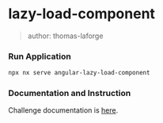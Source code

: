 # lazy-load-component

> author: thomas-laforge

### Run Application

```bash
npx nx serve angular-lazy-load-component
```

### Documentation and Instruction

Challenge documentation is [here](https://angular-challenges.vercel.app/challenges/angular/52-lazy-load-component/).
